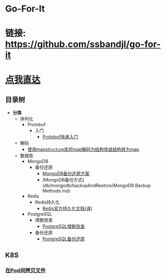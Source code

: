 # Go-For-It

# 链接: https://github.com/ssbandjl/go-for-it 

# [点我直达](https://github.com/ssbandjl/go-for-it)



## 目录树

- **分类**
  + 序列化
    * Protobuf
      - 入门
        + [Protobuf快速入门](./serialize/protobuf/README.md)
  + 解码
    * [使用mapstructure库将map解码为结构体或结构转为map](./decode/mapstructure/README.md)
  + 数据库
    * MongoDB
      - 备份还原
        + [MongoDB备份还原方案](./db/mongodb/backupAndRestore/MongoDB备份还原方案.md)
        + [MongoDB备份方式](db/mongodb/backupAndRestore/MongoDB Backup Methods.md)
    * Redis
      - Redis持久化
        + [Redis官方持久化文档(译)](./db/redis/persistence/RedisPersistence.md)
    * PostgreSQL
      - 增删改查
        + [PostgreSQL增删改查](./db/postgresql/curd/PostgresqlCRUD.md)
      - 备份还原
        + [PostgreSQL备份还原](./db/postgresql/backupAndRestore/README.md)

## K8S

### [在Pod间拷贝文件](k8s/pod/copyFilePod2Pod/在pod间拷贝文件.md)

